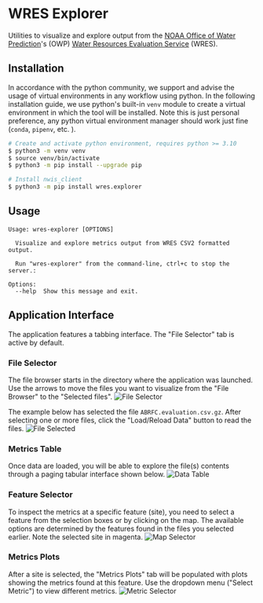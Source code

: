 # WRES Explorer
Utilities to visualize and explore output from the [NOAA Office of Water Prediction](https://github.com/NOAA-OWP)'s (OWP) [Water Resources Evaluation Service](https://github.com/NOAA-OWP/wres) (WRES).

## Installation
In accordance with the python community, we support and advise the usage of virtual
environments in any workflow using python. In the following installation guide, we
use python's built-in `venv` module to create a virtual environment in which the
tool will be installed. Note this is just personal preference, any python virtual
environment manager should work just fine (`conda`, `pipenv`, etc. ).

```bash
# Create and activate python environment, requires python >= 3.10
$ python3 -m venv venv
$ source venv/bin/activate
$ python3 -m pip install --upgrade pip

# Install nwis_client
$ python3 -m pip install wres.explorer
```

## Usage
```console
Usage: wres-explorer [OPTIONS]

  Visualize and explore metrics output from WRES CSV2 formatted output.

  Run "wres-explorer" from the command-line, ctrl+c to stop the server.:

Options:
  --help  Show this message and exit.
```

## Application Interface
The application features a tabbing interface. The "File Selector" tab is active by default. 

### File Selector
The file browser starts in the directory where the application was launched. Use the arrows to move the files you want to visualize from the "File Browser" to the "Selected files".
![File Selector](https://raw.githubusercontent.com/jarq6c/wres-explorer/main/images/file_selector.JPG)

The example below has selected the file `ABRFC.evaluation.csv.gz`. After selecting one or more files, click the "Load/Reload Data" button to read the files.
![File Selected](https://raw.githubusercontent.com/jarq6c/wres-explorer/main/images/file_selection.JPG)

### Metrics Table
Once data are loaded, you will be able to explore the file(s) contents through a paging tabular interface shown below.
![Data Table](https://raw.githubusercontent.com/jarq6c/wres-explorer/main/images/data_table.JPG)

### Feature Selector
To inspect the metrics at a specific feature (site), you need to select a feature from the selection boxes or by clicking on the map. The available options are determined by the features found in the files you selected earlier. Note the selected site in magenta.
![Map Selector](https://raw.githubusercontent.com/jarq6c/wres-explorer/main/images/map_selector.JPG)

### Metrics Plots
After a site is selected, the "Metrics Plots" tab will be populated with plots showing the metrics found at this feature. Use the dropdown menu ("Select Metric") to view different metrics.
![Metric Selector](https://raw.githubusercontent.com/jarq6c/wres-explorer/main/images/metric_selector.JPG)
